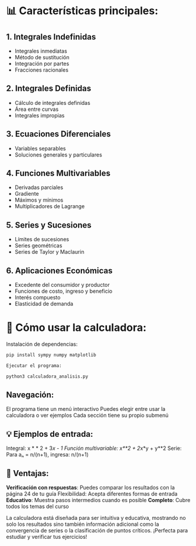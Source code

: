 # 📊 Características principales:

## 1. Integrales Indefinidas

* Integrales inmediatas
* Método de sustitución
* Integración por partes
* Fracciones racionales

## 2. Integrales Definidas

* Cálculo de integrales definidas
* Área entre curvas
* Integrales impropias

## 3. Ecuaciones Diferenciales

* Variables separables
* Soluciones generales y particulares

## 4. Funciones Multivariables

* Derivadas parciales
* Gradiente
* Máximos y mínimos
* Multiplicadores de Lagrange

## 5. Series y Sucesiones

* Límites de sucesiones
* Series geométricas
* Series de Taylor y Maclaurin

## 6. Aplicaciones Económicas

* Excedente del consumidor y productor
* Funciones de costo, ingreso y beneficio
* Interés compuesto
* Elasticidad de demanda

# 🚀 Cómo usar la calculadora:

Instalación de dependencias:

```bash
pip install sympy numpy matplotlib

Ejecutar el programa:

python3 calculadora_analisis.py
```
## Navegación:

El programa tiene un menú interactivo
Puedes elegir entre usar la calculadora o ver ejemplos
Cada sección tiene su propio submenú



## 💡 Ejemplos de entrada:

Integral: x * * 2 + 3*x - 1
Función multivariable: x**2 + 2*x*y + y**2
Serie: Para aₙ = n/(n+1), ingresa: n/(n+1)

## 🎯 Ventajas:

**Verificación con respuestas**: Puedes comparar los resultados con la página 24 de tu guía
Flexibilidad: Acepta diferentes formas de entrada
**Educativo**: Muestra pasos intermedios cuando es posible
**Completo**: Cubre todos los temas del curso

La calculadora está diseñada para ser intuitiva y educativa, mostrando no solo los resultados sino también información adicional como la convergencia de series o la clasificación de puntos críticos. ¡Perfecta para estudiar y verificar tus ejercicios!
